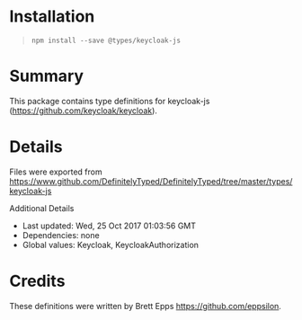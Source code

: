 # Installation
> `npm install --save @types/keycloak-js`

# Summary
This package contains type definitions for keycloak-js (https://github.com/keycloak/keycloak).

# Details
Files were exported from https://www.github.com/DefinitelyTyped/DefinitelyTyped/tree/master/types/keycloak-js

Additional Details
 * Last updated: Wed, 25 Oct 2017 01:03:56 GMT
 * Dependencies: none
 * Global values: Keycloak, KeycloakAuthorization

# Credits
These definitions were written by Brett Epps <https://github.com/eppsilon>.
